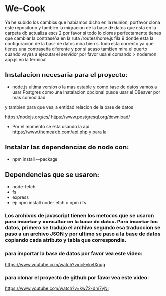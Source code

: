 # We-Cook

Ya he subido los cambios que habiamos dicho en la reunion, porfavor clona este repositorio y tambien la migracion de la base de datos que esta en la carpeta db 
actualiza esos 2 por favor si todo lo clonas perfectamente tienes que cambiar la contraseña en la 
ruta /routes/home.js fila 9 donde esta la configuracion de la base de datos mira bien si todo esta correcto ya que tienes una contraseña diferente y por si acaso tambien mira el puerto
cuando vayas a ejecutar el servidor por favor usa el comando > nodemon app.js en la terminal

## Instalacion necesaria para el proyecto:
- node.js ultima version o la mas estable y como base de datos vamos a usar Postgres como una Instalacion opcional puede usar el DBeaver por mas comodidad

y tambien para que vea la entidad relacion de la base de datos 

https://nodejs.org/es/
https://www.postgresql.org/download/
- Por el momento se esta usando la api https://www.themealdb.com/api.php y para la
## Instalar las dependencias de node con:
- npm install --package 
## Dependencias que se usaron:
- node-fetch
- fs
- express
- ej: npm install node-fetch o npm i fs
### Los archivos de javascript tienen los metodos que se usaron para insertar y consultar en la base de datos. Para insertar los datos, primero se tradujo el archivo segundo esa traduccion se paso a un archivo JSON y por ultimo se paso a la base de datos copiando cada atributo y tabla que correspondia.
### para importar la base de datos por favor vea este video:
https://www.youtube.com/watch?v=icEvkyIXqug
### para clonar el proyecto de github por favor vea este video:
https://www.youtube.com/watch?v=kw72-dm7yNI
